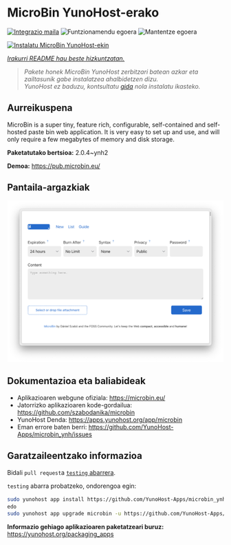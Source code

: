 <!--
Ohart ongi: README hau automatikoki sortu da <https://github.com/YunoHost/apps/tree/master/tools/readme_generator>ri esker
EZ editatu eskuz.
-->

# MicroBin YunoHost-erako

[![Integrazio maila](https://dash.yunohost.org/integration/microbin.svg)](https://dash.yunohost.org/appci/app/microbin) ![Funtzionamendu egoera](https://ci-apps.yunohost.org/ci/badges/microbin.status.svg) ![Mantentze egoera](https://ci-apps.yunohost.org/ci/badges/microbin.maintain.svg)

[![Instalatu MicroBin YunoHost-ekin](https://install-app.yunohost.org/install-with-yunohost.svg)](https://install-app.yunohost.org/?app=microbin)

*[Irakurri README hau beste hizkuntzatan.](./ALL_README.md)*

> *Pakete honek MicroBin YunoHost zerbitzari batean azkar eta zailtasunik gabe instalatzea ahalbidetzen dizu.*  
> *YunoHost ez baduzu, kontsultatu [gida](https://yunohost.org/install) nola instalatu ikasteko.*

## Aurreikuspena

MicroBin is a super tiny, feature rich, configurable, self-contained and self-hosted paste bin web application. It is very easy to set up and use, and will only require a few megabytes of memory and disk storage.

**Paketatutako bertsioa:** 2.0.4~ynh2

**Demoa:** <https://pub.microbin.eu/>

## Pantaila-argazkiak

![MicroBin(r)en pantaila-argazkia](./doc/screenshots/screenshot7.png)

## Dokumentazioa eta baliabideak

- Aplikazioaren webgune ofiziala: <https://microbin.eu/>
- Jatorrizko aplikazioaren kode-gordailua: <https://github.com/szabodanika/microbin>
- YunoHost Denda: <https://apps.yunohost.org/app/microbin>
- Eman errore baten berri: <https://github.com/YunoHost-Apps/microbin_ynh/issues>

## Garatzaileentzako informazioa

Bidali `pull request`a [`testing` abarrera](https://github.com/YunoHost-Apps/microbin_ynh/tree/testing).

`testing` abarra probatzeko, ondorengoa egin:

```bash
sudo yunohost app install https://github.com/YunoHost-Apps/microbin_ynh/tree/testing --debug
edo
sudo yunohost app upgrade microbin -u https://github.com/YunoHost-Apps/microbin_ynh/tree/testing --debug
```

**Informazio gehiago aplikazioaren paketatzeari buruz:** <https://yunohost.org/packaging_apps>
